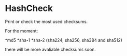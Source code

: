 # HashCheck
Print or check the most used checksums. 

For the moment:

*md5 
*sha-1
*sha-2 (sha224, sha256, sha384 and sha512) 

there will be more avaliable checksums soon.
